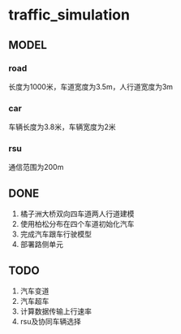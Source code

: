 # traffic_simulation


## MODEL
### road
长度为1000米，车道宽度为3.5m，人行道宽度为3m
### car
车辆长度为3.8米，车辆宽度为2米
### rsu
通信范围为200m

## DONE
1. 橘子洲大桥双向四车道两人行道建模 
2. 使用柏松分布在四个车道初始化汽车
3. 完成汽车跟车行驶模型
4. 部署路侧单元

## TODO
1. 汽车变道
2. 汽车超车
3. 计算数据传输上行速率
4. rsu及协同车辆选择